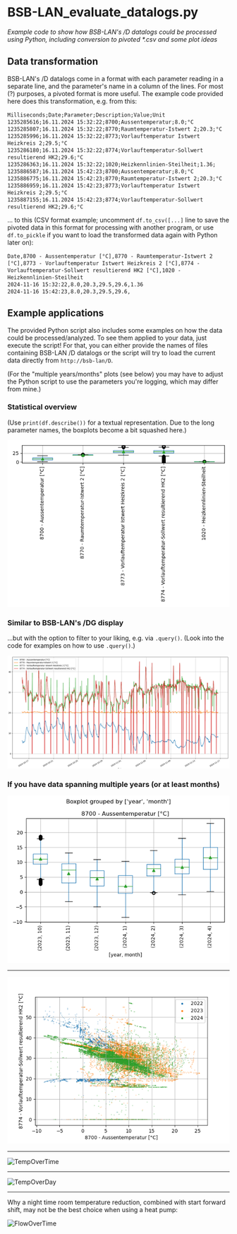 # BSB-LAN_evaluate_datalogs.py

*Example code to show how BSB-LAN's /D datalogs could be processed using
Python, including conversion to pivoted \*.csv and some plot ideas*

## Data transformation

BSB-LAN's /D datalogs come in a format with each parameter reading in
a separate line, and the parameter's name in a column of the lines.
For most (?) purposes, a pivoted format is more useful. The example
code provided here does this transformation, e.g. from this:

```
Milliseconds;Date;Parameter;Description;Value;Unit
1235285616;16.11.2024 15:32:22;8700;Aussentemperatur;8.0;°C
1235285807;16.11.2024 15:32:22;8770;Raumtemperatur-Istwert 2;20.3;°C
1235285996;16.11.2024 15:32:22;8773;Vorlauftemperatur Istwert Heizkreis 2;29.5;°C
1235286180;16.11.2024 15:32:22;8774;Vorlauftemperatur-Sollwert resultierend HK2;29.6;°C
1235286363;16.11.2024 15:32:22;1020;Heizkennlinien-Steilheit;1.36;
1235886587;16.11.2024 15:42:23;8700;Aussentemperatur;8.0;°C
1235886775;16.11.2024 15:42:23;8770;Raumtemperatur-Istwert 2;20.3;°C
1235886959;16.11.2024 15:42:23;8773;Vorlauftemperatur Istwert Heizkreis 2;29.5;°C
1235887155;16.11.2024 15:42:23;8774;Vorlauftemperatur-Sollwert resultierend HK2;29.6;°C
```

... to this (CSV format example; uncomment `df.to_csv([...]` line to save the
pivoted data in this format for processing with another program, or use
`df.to_pickle` if you want to load the transformed data again with Python
later on):

```
Date,8700 - Aussentemperatur [°C],8770 - Raumtemperatur-Istwert 2 [°C],8773 - Vorlauftemperatur Istwert Heizkreis 2 [°C],8774 - Vorlauftemperatur-Sollwert resultierend HK2 [°C],1020 - Heizkennlinien-Steilheit
2024-11-16 15:32:22,8.0,20.3,29.5,29.6,1.36
2024-11-16 15:42:23,8.0,20.3,29.5,29.6,
```

## Example applications

The provided Python script also includes some examples on how the data could be
processed/analyzed. To see them applied to your data, just execute the script!
For that, you can either provide the names of files containing BSB-LAN /D
datalogs or the script will try to load the current data directly from
`http://bsb-lan/D`.

(For the "multiple years/months" plots (see below) you may have to adjust the Python
script to use the parameters you're logging, which may differ from mine.)

### Statistical overview

(Use `print(df.describe())` for a textual representation. Due to the long parameter
names, the boxplots become a bit squashed here.)

![BoxPlot](examples/BSB-LAN_evaluate_datalogs.py_boxplot.png)

### Similar to BSB-LAN's /DG display

...but with the option to filter to your liking, e.g. via `.query()`.
(Look into the code for examples on how to use `.query()`.)

![DG](examples/BSB-LAN_evaluate_datalogs.py_DG.png)

### If you have data spanning multiple years (or at least months)


![BoxPlotYearMont](examples/BSB-LAN_evaluate_datalogs.py_boxplot_year_month.png)

---

![FlowOverTemp](examples/BSB-LAN_evaluate_datalogs.py_flow_over_outside.png)

---

![TempOverTime](examples/BSB-LAN_evaluate_datalogs.py_cal_8700_-_Aussentemperatur_[°C]_over_time.png)

---

![TempOverDay](examples/BSB-LAN_evaluate_datalogs.py_cal_8700_-_Aussentemperatur_[°C]_over_day.png)

---

Why a night time room temperature reduction, combined with start forward shift,
may not be the best choice when using a heat pump:

![FlowOverTime](examples/BSB-LAN_evaluate_datalogs.py_cal_8774_-_Vorlauftemperatur-Sollwert_resultierend_[°C]_over_time.png)
